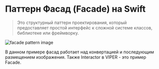 # Паттерн Фасад (Facade) на Swift

> Это структурный паттерн проектирования, который предоставляет простой
> интерфейс к сложной системе классов, библиотеке или фреймворку.

![facade pattern image](https://upload.wikimedia.org/wikipedia/ru/2/2f/Facade.gif)

В данном примере фасад работает над конвертацией и последующим размещением изображения.
Также Interactor в VIPER - это пример Facade.
